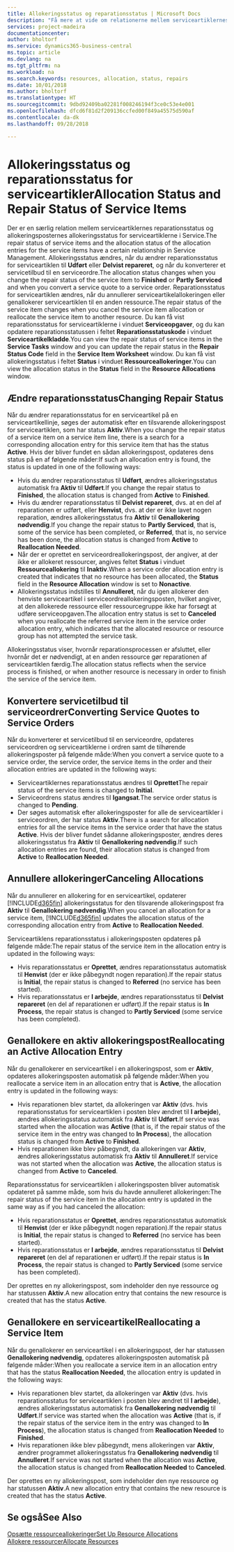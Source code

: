 ```yaml
---
title: Allokeringsstatus og reparationsstatus | Microsoft Docs
description: "Få mere at vide om relationerne mellem serviceartiklernes reparationsstatus og allokeringsposternes allokeringsstatus for dem."
services: project-madeira
documentationcenter: 
author: bholtorf
ms.service: dynamics365-business-central
ms.topic: article
ms.devlang: na
ms.tgt_pltfrm: na
ms.workload: na
ms.search.keywords: resources, allocation, status, repairs
ms.date: 10/01/2018
ms.author: bholtorf
ms.translationtype: HT
ms.sourcegitcommit: 9dbd92409ba02281f008246194f3ce0c53e4e001
ms.openlocfilehash: dfcd6f81d2f209136ccfed00f849a45575d590af
ms.contentlocale: da-dk
ms.lasthandoff: 09/28/2018

---
```

# <a name="allocation-status-and-repair-status-of-service-items"></a><span data-ttu-id="0f698-103">Allokeringsstatus og reparationsstatus for serviceartikler</span><span class="sxs-lookup"><span data-stu-id="0f698-103">Allocation Status and Repair Status of Service Items</span></span>
<span data-ttu-id="0f698-104">Der er en særlig relation mellem serviceartiklernes reparationsstatus og allokeringsposternes allokeringsstatus for serviceartiklerne i Service.</span><span class="sxs-lookup"><span data-stu-id="0f698-104">The repair status of service items and the allocation status of the allocation entries for the service items have a certain relationship in Service Management.</span></span> <span data-ttu-id="0f698-105">Allokeringsstatus ændres, når du ændrer reparationsstatus for serviceartiklen til **Udført** eller **Delvist repareret**, og når du konverterer et servicetilbud til en serviceordre.</span><span class="sxs-lookup"><span data-stu-id="0f698-105">The allocation status changes when you change the repair status of the service item to **Finished** or **Partly Serviced** and when you convert a service quote to a service order.</span></span> <span data-ttu-id="0f698-106">Reparationsstatus for serviceartiklen ændres, når du annullerer serviceartikelallokeringen eller genallokerer serviceartiklen til en anden ressource.</span><span class="sxs-lookup"><span data-stu-id="0f698-106">The repair status of the service item changes when you cancel the service item allocation or reallocate the service item to another resource.</span></span> <span data-ttu-id="0f698-107">Du kan få vist reparationsstatus for serviceartiklerne i vinduet **Serviceopgaver**, og du kan opdatere reparationsstatussen i feltet **Reparationsstatuskode** i vinduet **Serviceartikelkladde**.</span><span class="sxs-lookup"><span data-stu-id="0f698-107">You can view the repair status of service items in the **Service Tasks** window and you can update the repair status in the **Repair Status Code** field in the **Service Item Worksheet** window.</span></span> <span data-ttu-id="0f698-108">Du kan få vist allokeringsstatus i feltet **Status** i vinduet **Ressourceallokeringer**.</span><span class="sxs-lookup"><span data-stu-id="0f698-108">You can view the allocation status in the **Status** field in the **Resource Allocations** window.</span></span>  
  
## <a name="changing-repair-status"></a><span data-ttu-id="0f698-109">Ændre reparationsstatus</span><span class="sxs-lookup"><span data-stu-id="0f698-109">Changing Repair Status</span></span>  
<span data-ttu-id="0f698-110">Når du ændrer reparationsstatus for en serviceartikel på en serviceartikellinje, søges der automatisk efter en tilsvarende allokeringspost for serviceartiklen, som har status **Aktiv**.</span><span class="sxs-lookup"><span data-stu-id="0f698-110">When you change the repair status of a service item on a service item line, there is a search for a corresponding allocation entry for this service item that has the status **Active**.</span></span> <span data-ttu-id="0f698-111">Hvis der bliver fundet en sådan allokeringspost, opdateres dens status på en af følgende måder:</span><span class="sxs-lookup"><span data-stu-id="0f698-111">If such an allocation entry is found, the status is updated in one of the following ways:</span></span>  
  
* <span data-ttu-id="0f698-112">Hvis du ændrer reparationsstatus til **Udført**, ændres allokeringsstatus automatisk fra **Aktiv** til **Udført**.</span><span class="sxs-lookup"><span data-stu-id="0f698-112">If you change the repair status to **Finished**, the allocation status is changed from **Active** to **Finished**.</span></span>  
* <span data-ttu-id="0f698-113">Hvis du ændrer reparationsstatus til **Delvist repareret**, dvs. at en del af reparationen er udført, eller **Henvist**, dvs. at der er ikke lavet nogen reparation, ændres allokeringsstatus fra **Aktiv** til **Genallokering nødvendig**.</span><span class="sxs-lookup"><span data-stu-id="0f698-113">If you change the repair status to **Partly Serviced**, that is, some of the service has been completed, or **Referred**, that is, no service has been done, the allocation status is changed from **Active** to **Reallocation Needed**.</span></span>  
* <span data-ttu-id="0f698-114">Når der er oprettet en serviceordreallokeringspost, der angiver, at der ikke er allokeret ressourcer, angives feltet **Status** i vinduet **Ressourceallokering** til **Inaktiv**.</span><span class="sxs-lookup"><span data-stu-id="0f698-114">When a service order allocation entry is created that indicates that no resource has been allocated, the **Status** field in the **Resource Allocation** window is set to **Nonactive**.</span></span>  
* <span data-ttu-id="0f698-115">Allokeringsstatus indstilles til **Annulleret**, når du igen allokerer den henviste serviceartikel i serviceordreallokeringsposten, hvilket angiver, at den allokerede ressource eller ressourcegruppe ikke har forsøgt at udføre serviceopgaven.</span><span class="sxs-lookup"><span data-stu-id="0f698-115">The allocation entry status is set to **Canceled** when you reallocate the referred service item in the service order allocation entry, which indicates that the allocated resource or resource group has not attempted the service task.</span></span>  
  
<span data-ttu-id="0f698-116">Allokeringsstatus viser, hvornår reparationsprocessen er afsluttet, eller hvornår det er nødvendigt, at en anden ressource gør reparationen af serviceartiklen færdig.</span><span class="sxs-lookup"><span data-stu-id="0f698-116">The allocation status reflects when the service process is finished, or when another resource is necessary in order to finish the service of the service item.</span></span>  
  
## <a name="converting-service-quotes-to-service-orders"></a><span data-ttu-id="0f698-117">Konvertere servicetilbud til serviceordrer</span><span class="sxs-lookup"><span data-stu-id="0f698-117">Converting Service Quotes to Service Orders</span></span>  
<span data-ttu-id="0f698-118">Når du konverterer et servicetilbud til en serviceordre, opdateres serviceordren og serviceartiklerne i ordren samt de tilhørende allokeringsposter på følgende måde:</span><span class="sxs-lookup"><span data-stu-id="0f698-118">When you convert a service quote to a service order, the service order, the service items in the order and their allocation entries are updated in the following ways:</span></span>  
  
* <span data-ttu-id="0f698-119">Serviceartiklernes reparationsstatus ændres til **Oprettet**</span><span class="sxs-lookup"><span data-stu-id="0f698-119">The repair status of the service items is changed to **Initial**.</span></span>  
* <span data-ttu-id="0f698-120">Serviceordrens status ændres til **Igangsat**.</span><span class="sxs-lookup"><span data-stu-id="0f698-120">The service order status is changed to **Pending**.</span></span>  
* <span data-ttu-id="0f698-121">Der søges automatisk efter allokeringsposter for alle de serviceartikler i serviceordren, der har status **Aktiv**.</span><span class="sxs-lookup"><span data-stu-id="0f698-121">There is a search for allocation entries for all the service items in the service order that have the status **Active**.</span></span> <span data-ttu-id="0f698-122">Hvis der bliver fundet sådanne allokeringsposter, ændres deres allokeringsstatus fra **Aktiv** til **Genallokering nødvendig**.</span><span class="sxs-lookup"><span data-stu-id="0f698-122">If such allocation entries are found, their allocation status is changed from **Active** to **Reallocation Needed**.</span></span>  
  
## <a name="canceling-allocations"></a><span data-ttu-id="0f698-123">Annullere allokeringer</span><span class="sxs-lookup"><span data-stu-id="0f698-123">Canceling Allocations</span></span>  
<span data-ttu-id="0f698-124">Når du annullerer en allokering for en serviceartikel, opdaterer [!INCLUDE[d365fin](includes/d365fin_md.md)] allokeringsstatus for den tilsvarende allokeringspost fra **Aktiv** til **Genallokering nødvendig**.</span><span class="sxs-lookup"><span data-stu-id="0f698-124">When you cancel an allocation for a service item, [!INCLUDE[d365fin](includes/d365fin_md.md)] updates the allocation status of the corresponding allocation entry from **Active** to **Reallocation Needed**.</span></span>

<span data-ttu-id="0f698-125">Serviceartiklens reparationsstatus i allokeringsposten opdateres på følgende måde:</span><span class="sxs-lookup"><span data-stu-id="0f698-125">The repair status of the service item in the allocation entry is updated in the following ways:</span></span>  
  
* <span data-ttu-id="0f698-126">Hvis reparationsstatus er **Oprettet**, ændres reparationsstatus automatisk til **Henvist** (der er ikke påbegyndt nogen reparation).</span><span class="sxs-lookup"><span data-stu-id="0f698-126">If the repair status is **Initial**, the repair status is changed to **Referred** (no service has been started).</span></span>  
* <span data-ttu-id="0f698-127">Hvis reparationsstatus er **I arbejde**, ændres reparationsstatus til **Delvist repareret** (en del af reparationen er udført).</span><span class="sxs-lookup"><span data-stu-id="0f698-127">If the repair status is **In Process**, the repair status is changed to **Partly Serviced** (some service has been completed).</span></span>  
  
## <a name="reallocating-an-active-allocation-entry"></a><span data-ttu-id="0f698-128">Genallokere en aktiv allokeringspost</span><span class="sxs-lookup"><span data-stu-id="0f698-128">Reallocating an Active Allocation Entry</span></span>  
<span data-ttu-id="0f698-129">Når du genallokerer en serviceartikel i en allokeringspost, som er **Aktiv**, opdateres allokeringsposten automatisk på følgende måder:</span><span class="sxs-lookup"><span data-stu-id="0f698-129">When you reallocate a service item in an allocation entry that is **Active**, the allocation entry is updated in the following ways:</span></span>  
  
* <span data-ttu-id="0f698-130">Hvis reparationen blev startet, da allokeringen var **Aktiv** (dvs. hvis reparationsstatus for serviceartiklen i posten blev ændret til **I arbejde**), ændres allokeringsstatus automatisk fra **Aktiv** til **Udført**.</span><span class="sxs-lookup"><span data-stu-id="0f698-130">If service was started when the allocation was **Active** (that is, if the repair status of the service item in the entry was changed to **In Process**), the allocation status is changed from **Active** to **Finished**.</span></span>  
* <span data-ttu-id="0f698-131">Hvis reparationen ikke blev påbegyndt, da allokeringen var **Aktiv**, ændres allokeringsstatus automatisk fra **Aktiv** til **Annulleret**.</span><span class="sxs-lookup"><span data-stu-id="0f698-131">If service was not started when the allocation was **Active**, the allocation status is changed from **Active** to **Canceled**.</span></span>  
  
<span data-ttu-id="0f698-132">Reparationsstatus for serviceartiklen i allokeringsposten bliver automatisk opdateret på samme måde, som hvis du havde annulleret allokeringen:</span><span class="sxs-lookup"><span data-stu-id="0f698-132">The repair status of the service item in the allocation entry is updated in the same way as if you had canceled the allocation:</span></span>  
  
* <span data-ttu-id="0f698-133">Hvis reparationsstatus er **Oprettet**, ændres reparationsstatus automatisk til **Henvist** (der er ikke påbegyndt nogen reparation).</span><span class="sxs-lookup"><span data-stu-id="0f698-133">If the repair status is **Initial**, the repair status is changed to **Referred** (no service has been started).</span></span>  
* <span data-ttu-id="0f698-134">Hvis reparationsstatus er **I arbejde**, ændres reparationsstatus til **Delvist repareret** (en del af reparationen er udført).</span><span class="sxs-lookup"><span data-stu-id="0f698-134">If the repair status is **In Process**, the repair status is changed to **Partly Serviced** (some service has been completed).</span></span>  
  
<span data-ttu-id="0f698-135">Der oprettes en ny allokeringspost, som indeholder den nye ressource og har statussen **Aktiv**.</span><span class="sxs-lookup"><span data-stu-id="0f698-135">A new allocation entry that contains the new resource is created that has the status **Active**.</span></span>  
  
## <a name="reallocating-a-service-item"></a><span data-ttu-id="0f698-136">Genallokere en serviceartikel</span><span class="sxs-lookup"><span data-stu-id="0f698-136">Reallocating a Service Item</span></span>  
<span data-ttu-id="0f698-137">Når du genallokerer en serviceartikel i en allokeringspost, der har statussen **Genallokering nødvendig**, opdateres allokeringsposten automatisk på følgende måder:</span><span class="sxs-lookup"><span data-stu-id="0f698-137">When you reallocate a service item in an allocation entry that has the status **Reallocation Needed**, the allocation entry is updated in the following ways:</span></span>  
  
* <span data-ttu-id="0f698-138">Hvis reparationen blev startet, da allokeringen var **Aktiv** (dvs. hvis reparationsstatus for serviceartiklen i posten blev ændret til **I arbejde**), ændres allokeringsstatus automatisk fra **Genallokering nødvendig** til **Udført**.</span><span class="sxs-lookup"><span data-stu-id="0f698-138">If service was started when the allocation was **Active** (that is, if the repair status of the service item in the entry was changed to **In Process**), the allocation status is changed from **Reallocation Needed** to **Finished**.</span></span>  
* <span data-ttu-id="0f698-139">Hvis reparationen ikke blev påbegyndt, mens allokeringen var **Aktiv**, ændrer programmet allokeringsstatus fra **Genallokering nødvendig** til **Annulleret**.</span><span class="sxs-lookup"><span data-stu-id="0f698-139">If service was not started when the allocation was **Active**, the allocation status is changed from **Reallocation Needed** to **Canceled**.</span></span>  
  
<span data-ttu-id="0f698-140">Der oprettes en ny allokeringspost, som indeholder den nye ressource og har statussen **Aktiv**.</span><span class="sxs-lookup"><span data-stu-id="0f698-140">A new allocation entry that contains the new resource is created that has the status **Active**.</span></span>  
  
## <a name="see-also"></a><span data-ttu-id="0f698-141">Se også</span><span class="sxs-lookup"><span data-stu-id="0f698-141">See Also</span></span>  
[<span data-ttu-id="0f698-142">Opsætte ressourceallokeringer</span><span class="sxs-lookup"><span data-stu-id="0f698-142">Set Up Resource Allocations</span></span>](service-how-setup-resource-allocation.md)  
[<span data-ttu-id="0f698-143">Allokere ressourcer</span><span class="sxs-lookup"><span data-stu-id="0f698-143">Allocate Resources</span></span>](service-how-to-allocate-resources.md)  


